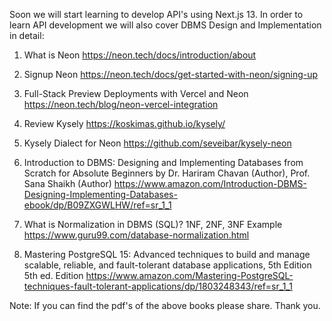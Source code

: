 


Soon we will start learning to develop API's using Next.js 13. In order to learn API development we will also cover DBMS Design and Implementation in detail:

1. What is Neon
https://neon.tech/docs/introduction/about

2. Signup Neon
https://neon.tech/docs/get-started-with-neon/signing-up

3. Full-Stack Preview Deployments with Vercel and Neon
https://neon.tech/blog/neon-vercel-integration

4. Review Kysely
https://koskimas.github.io/kysely/

5. Kysely Dialect for Neon
https://github.com/seveibar/kysely-neon

6. Introduction to DBMS: Designing and Implementing Databases from Scratch for Absolute Beginners
by Dr. Hariram Chavan (Author), Prof. Sana Shaikh (Author)
https://www.amazon.com/Introduction-DBMS-Designing-Implementing-Databases-ebook/dp/B09ZXGWLHW/ref=sr_1_1

7. What is Normalization in DBMS (SQL)? 1NF, 2NF, 3NF Example
https://www.guru99.com/database-normalization.html

8. Mastering PostgreSQL 15: Advanced techniques to build and manage scalable, reliable, and fault-tolerant database applications, 5th Edition 5th ed. Edition
https://www.amazon.com/Mastering-PostgreSQL-techniques-fault-tolerant-applications/dp/1803248343/ref=sr_1_1

Note: If you can find the pdf's of the above books please share. Thank you.
